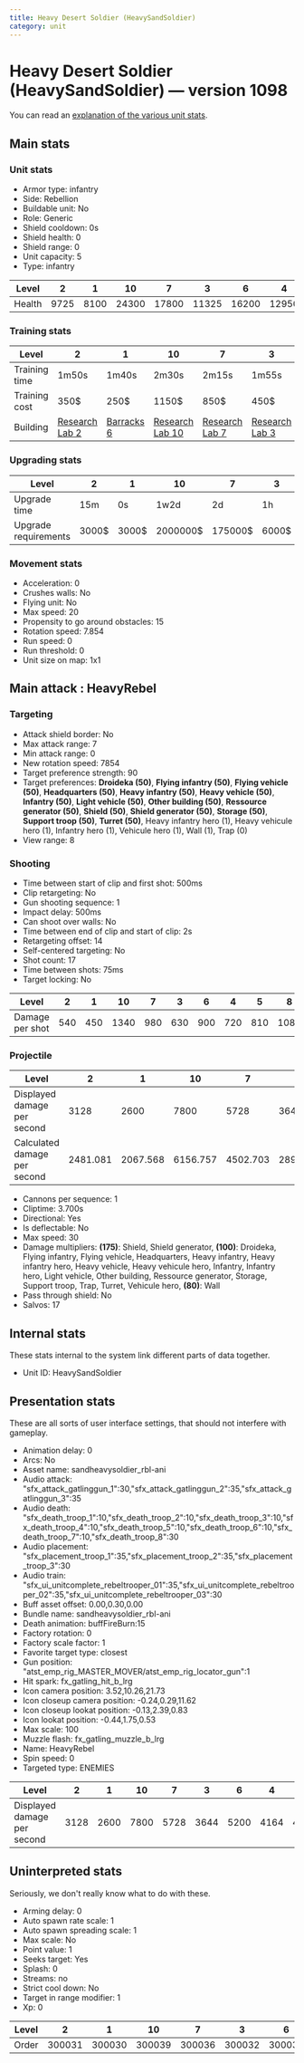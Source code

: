 ```yaml
---
title: Heavy Desert Soldier (HeavySandSoldier)
category: unit
---
```


# Heavy Desert Soldier (HeavySandSoldier) — version 1098

You can read an [explanation  of the various unit stats](unitexplained.md).

## Main stats

### Unit stats

  * Armor type: infantry
  * Side: Rebellion
  * Buildable unit: No
  * Role: Generic
  * Shield cooldown: 0s
  * Shield health: 0
  * Shield range: 0
  * Unit capacity: 5
  * Type: infantry

|Level |2   |1   |10   |7    |3    |6    |4    |5    |8    |9    |
|------|----|----|-----|-----|-----|-----|-----|-----|-----|-----|
|Health|9725|8100|24300|17800|11325|16200|12950|14575|19425|21050|


### Training stats

|Level        |2                                     |1                               |10                                     |7                                     |3                                     |6                                     |4                                     |5                                     |8                                     |9                                     |
|-------------|--------------------------------------|--------------------------------|---------------------------------------|--------------------------------------|--------------------------------------|--------------------------------------|--------------------------------------|--------------------------------------|--------------------------------------|--------------------------------------|
|Training time|1m50s                                 |1m40s                           |2m30s                                  |2m15s                                 |1m55s                                 |2m10s                                 |2m                                    |2m5s                                  |2m20s                                 |2m25s                                 |
|Training cost|350$                                  |250$                            |1150$                                  |850$                                  |450$                                  |750$                                  |550$                                  |650$                                  |1000$                                 |1050$                                 |
|Building     |[Research Lab 2](rebelOffenseLab.html)|[Barracks 6](rebelBarracks.html)|[Research Lab 10](rebelOffenseLab.html)|[Research Lab 7](rebelOffenseLab.html)|[Research Lab 3](rebelOffenseLab.html)|[Research Lab 6](rebelOffenseLab.html)|[Research Lab 4](rebelOffenseLab.html)|[Research Lab 5](rebelOffenseLab.html)|[Research Lab 8](rebelOffenseLab.html)|[Research Lab 9](rebelOffenseLab.html)|


### Upgrading stats

|Level               |2    |1    |10      |7      |3    |6      |4     |5     |8      |9       |
|--------------------|-----|-----|--------|-------|-----|-------|------|------|-------|--------|
|Upgrade time        |15m  |0s   |1w2d    |2d     |1h   |1d     |3h30m |8h    |3d12h  |5d      |
|Upgrade requirements|3000$|3000$|2000000$|175000$|6000$|115000$|15000$|35000$|350000$|1000000$|


### Movement stats

  * Acceleration: 0
  * Crushes walls: No
  * Flying unit: No
  * Max speed: 20
  * Propensity to go around obstacles: 15
  * Rotation speed: 7.854
  * Run speed: 0
  * Run threshold: 0
  * Unit size on map: 1x1

## Main attack : HeavyRebel

### Targeting

  * Attack shield border: No
  * Max attack range: 7
  * Min attack range: 0
  * New rotation speed: 7854
  * Target preference strength: 90
  * Target preferences: **Droideka (50)**, **Flying infantry (50)**, **Flying vehicle (50)**, **Headquarters (50)**, **Heavy infantry (50)**, **Heavy vehicle (50)**, **Infantry (50)**, **Light vehicle (50)**, **Other building (50)**, **Ressource generator (50)**, **Shield (50)**, **Shield generator (50)**, **Storage (50)**, **Support troop (50)**, **Turret (50)**, Heavy infantry hero (1), Heavy vehicule hero (1), Infantry hero (1), Vehicule hero (1), Wall (1), Trap (0)
  * View range: 8

### Shooting

  * Time between start of clip and first shot: 500ms
  * Clip retargeting: No
  * Gun shooting sequence: 1
  * Impact delay: 500ms
  * Can shoot over walls: No
  * Time between end of clip and start of clip: 2s
  * Retargeting offset: 14
  * Self-centered targeting: No
  * Shot count: 17
  * Time between shots: 75ms
  * Target locking: No

|Level          |2  |1  |10  |7  |3  |6  |4  |5  |8   |9   |
|---------------|---|---|----|---|---|---|---|---|----|----|
|Damage per shot|540|450|1340|980|630|900|720|810|1080|1160|


### Projectile

|Level                       |2       |1       |10      |7       |3       |6       |4       |5       |8       |9       |
|----------------------------|--------|--------|--------|--------|--------|--------|--------|--------|--------|--------|
|Displayed damage per second |3128    |2600    |7800    |5728    |3644    |5200    |4164    |4680    |6244    |6764    |
|Calculated damage per second|2481.081|2067.568|6156.757|4502.703|2894.595|4135.135|3308.108|3721.622|4962.162|5329.730|


  * Cannons per sequence: 1
  * Cliptime: 3.700s
  * Directional: Yes
  * Is deflectable: No
  * Max speed: 30
  * Damage multipliers: **(175)**: Shield, Shield generator, **(100)**: Droideka, Flying infantry, Flying vehicle, Headquarters, Heavy infantry, Heavy infantry hero, Heavy vehicle, Heavy vehicule hero, Infantry, Infantry hero, Light vehicle, Other building, Ressource generator, Storage, Support troop, Trap, Turret, Vehicule hero, **(80)**: Wall
  * Pass through shield: No
  * Salvos: 17

## Internal stats

These stats internal to the system link different parts of data together.

  * Unit ID: HeavySandSoldier

## Presentation stats

These are all sorts of user interface settings, that should not interfere with gameplay.

  * Animation delay: 0
  * Arcs: No
  * Asset name: sandheavysoldier_rbl-ani
  * Audio attack: "sfx_attack_gatlinggun_1":30,"sfx_attack_gatlinggun_2":35,"sfx_attack_gatlinggun_3":35
  * Audio death: "sfx_death_troop_1":10,"sfx_death_troop_2":10,"sfx_death_troop_3":10,"sfx_death_troop_4":10,"sfx_death_troop_5":10,"sfx_death_troop_6":10,"sfx_death_troop_7":10,"sfx_death_troop_8":30
  * Audio placement: "sfx_placement_troop_1":35,"sfx_placement_troop_2":35,"sfx_placement_troop_3":30
  * Audio train: "sfx_ui_unitcomplete_rebeltrooper_01":35,"sfx_ui_unitcomplete_rebeltrooper_02":35,"sfx_ui_unitcomplete_rebeltrooper_03":30
  * Buff asset offset: 0.00,0.30,0.00
  * Bundle name: sandheavysoldier_rbl-ani
  * Death animation: buffFireBurn:15
  * Factory rotation: 0
  * Factory scale factor: 1
  * Favorite target type: closest
  * Gun position: "atst_emp_rig_MASTER_MOVER/atst_emp_rig_locator_gun":1
  * Hit spark: fx_gatling_hit_b_lrg
  * Icon camera position: 3.52,10.26,21.73
  * Icon closeup camera position: -0.24,0.29,11.62
  * Icon closeup lookat position: -0.13,2.39,0.83
  * Icon lookat position: -0.44,1.75,0.53
  * Max scale: 100
  * Muzzle flash: fx_gatling_muzzle_b_lrg
  * Name: HeavyRebel
  * Spin speed: 0
  * Targeted type: ENEMIES

|Level                      |2   |1   |10  |7   |3   |6   |4   |5   |8   |9   |
|---------------------------|----|----|----|----|----|----|----|----|----|----|
|Displayed damage per second|3128|2600|7800|5728|3644|5200|4164|4680|6244|6764|


## Uninterpreted stats

Seriously, we don't really know what to do with these.

  * Arming delay: 0
  * Auto spawn rate scale: 1
  * Auto spawn spreading scale: 1
  * Max scale: No
  * Point value: 1
  * Seeks target: Yes
  * Splash: 0
  * Streams: no
  * Strict cool down: No
  * Target in range modifier: 1
  * Xp: 0

|Level|2     |1     |10    |7     |3     |6     |4     |5     |8     |9     |
|-----|------|------|------|------|------|------|------|------|------|------|
|Order|300031|300030|300039|300036|300032|300035|300033|300034|300037|300038|


